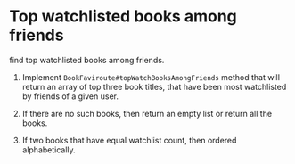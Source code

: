 # Top watchlisted books among friends

 find top watchlisted books among friends.


1. Implement `BookFaviroute#topWatchBooksAmongFriends` method that will return an array of top three book titles, that have been most watchlisted by friends of a given user.

2. If there are no such books, then return an empty list or return all the books.

3. If two books that have equal watchlist count, then ordered alphabetically.

